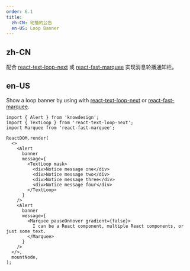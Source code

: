```yaml
---
order: 6.1
title:
  zh-CN: 轮播的公告
  en-US: Loop Banner
---
```


## zh-CN

配合 [react-text-loop-next](https://npmjs.com/package/react-text-loop-next) 或 [react-fast-marquee](https://npmjs.com/package/react-fast-marquee) 实现消息轮播通知栏。

## en-US

Show a loop banner by using with [react-text-loop-next](https://npmjs.com/package/react-text-loop-next) or [react-fast-marquee](https://npmjs.com/package/react-fast-marquee).

```tsx
import { Alert } from 'knowdesign';
import { TextLoop } from 'react-text-loop-next';
import Marquee from 'react-fast-marquee';

ReactDOM.render(
  <>
    <Alert
      banner
      message={
        <TextLoop mask>
          <div>Notice message one</div>
          <div>Notice message two</div>
          <div>Notice message three</div>
          <div>Notice message four</div>
        </TextLoop>
      }
    />
    <Alert
      banner
      message={
        <Marquee pauseOnHover gradient={false}>
          I can be a React component, multiple React components, or just some text.
        </Marquee>
      }
    />
  </>,
  mountNode,
);
```
